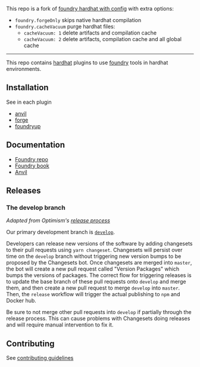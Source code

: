 This repo is a fork of [foundry hardhat with config](https://github.com/tynes/hardhat-1/tree/feat/config-in-hardhat-config) with extra options:
* `foundry.forgeOnly` skips native hardhat compilation
* `foundry.cacheVacuum` purge hardhat files: 
  * `cacheVacuum: 1` delete artifacts and compilation cache   
  * `cacheVacuum: 2` delete artifacts, compilation cache and all global cache 

---  

This repo contains [hardhat](https://github.com/NomicFoundation/hardhat) plugins to use [foundry](https://github.com/foundry-rs/foundry/) tools in hardhat environments.

## Installation

See in each plugin

- [anvil](./packages/hardhat-anvil/README.md)
- [forge](./packages/hardhat-forge/README.md)
- [foundryup](./packages/easy-foundryup/README.md)

## Documentation

- [Foundry repo](https://github.com/foundry-rs/foundry/)
- [Foundry book](https://book.getfoundry.sh/)
- [Anvil](https://github.com/foundry-rs/foundry/tree/master/anvil)

## Releases

### The develop branch

_Adapted from Optimism's [release process](https://github.com/ethereum-optimism/optimism#overview)_

Our primary development branch is [`develop`](https://github.com/foundry-rs/hardhat/tree/develop/).

Developers can release new versions of the software by adding changesets to their pull requests using `yarn changeset`. Changesets will persist over time on the `develop` branch without triggering new version bumps to be proposed by the Changesets bot. Once changesets are merged into `master`, the bot will create a new pull request called "Version Packages" which bumps the versions of packages. The correct flow for triggering releases is to update the base branch of these pull requests onto `develop` and merge them, and then create a new pull request to merge `develop` into `master`. Then, the `release` workflow will trigger the actual publishing to `npm` and Docker hub.

Be sure to not merge other pull requests into `develop` if partially through the release process. This can cause problems with Changesets doing releases and will require manual intervention to fix it.

## Contributing

See [contributing guidelines](https://github.com/foundry-rs/foundry/blob/master/CONTRIBUTING.md)
